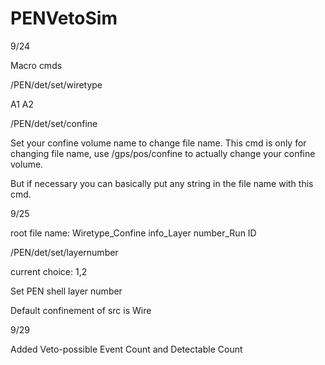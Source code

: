 # PENVetoSim

9/24

Macro cmds

/PEN/det/set/wiretype 

A1 A2

/PEN/det/set/confine

Set your confine volume name to change file name. This cmd is only for changing file name, use /gps/pos/confine to actually change your confine volume.

But if necessary you can basically put any string in the file name with this cmd.



9/25

root file name: Wiretype_Confine info_Layer number_Run ID

/PEN/det/set/layernumber

current choice: 1,2

Set PEN shell layer number

Default confinement of src is Wire



9/29

Added Veto-possible Event Count and Detectable Count